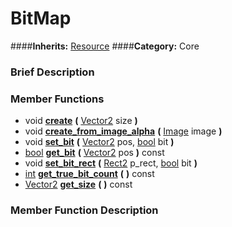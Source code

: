 #  BitMap  
####**Inherits:** [Resource](class_resource)
####**Category:** Core

###  Brief Description  


###  Member Functions 
  * void  **[create](#create)**  **(** [Vector2](class_vector2) size  **)**
  * void  **[create&#95;from&#95;image&#95;alpha](#create_from_image_alpha)**  **(** [Image](class_image) image  **)**
  * void  **[set&#95;bit](#set_bit)**  **(** [Vector2](class_vector2) pos, [bool](class_bool) bit  **)**
  * [bool](class_bool)  **[get&#95;bit](#get_bit)**  **(** [Vector2](class_vector2) pos  **)** const
  * void  **[set&#95;bit&#95;rect](#set_bit_rect)**  **(** [Rect2](class_rect2) p_rect, [bool](class_bool) bit  **)**
  * [int](class_int)  **[get&#95;true&#95;bit&#95;count](#get_true_bit_count)**  **(** **)** const
  * [Vector2](class_vector2)  **[get&#95;size](#get_size)**  **(** **)** const

###  Member Function Description  
